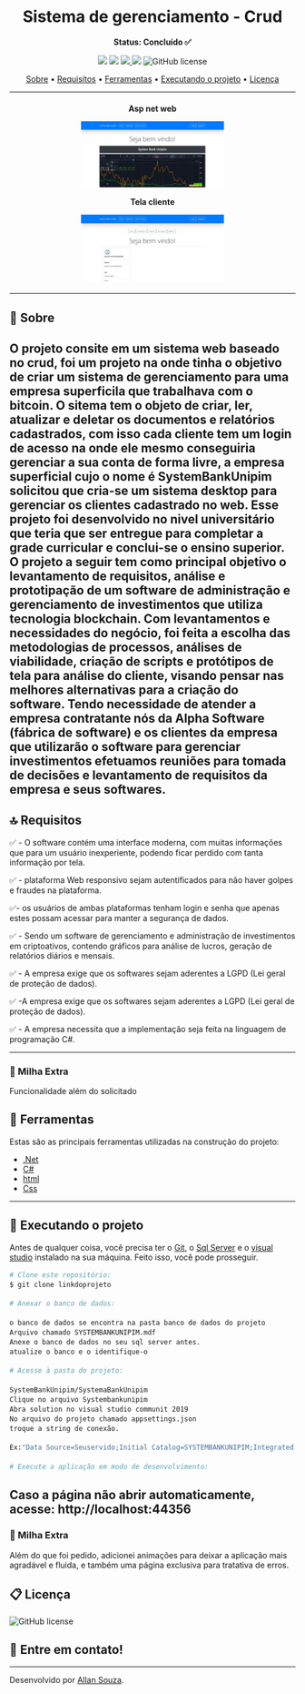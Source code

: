 <!-- título -->
<h1 align="center">
  Sistema de gerenciamento - Crud
</h1>

<!-- status -->
<p align="center"><b>Status: Concluído ✅</b></p>

<!-- badges -->
<p align="center">
  <img src="https://img.shields.io/github/languages/count/AllanSouzaSilva/SystembankUnipim?color=431d7c">
  <img src="https://img.shields.io/github/repo-size/AllanSouzaSilva/SystembankUnipim?color=F62E76">
  <a href="https://www.linkedin.com/in/AllanSouzaSilva/">
    <img src="https://img.shields.io/badge/made%20by-Allan%20Souza-431d7c">
  </a>
  <img src="https://img.shields.io/github/last-commit/AllanSouzaSilva/SystembankUnipim?color=F62E76">
 <img alt="GitHub license" src="https://img.shields.io/github.com/AllanSouzaSilva/SystemBankUnipim/blob/main/LICENSE">
  
</p>

<!-- index -->
<p align="center">
  <a href="#-sobre">Sobre</a> •
  <a href="#-requisitos">Requisitos</a> •
  <a href="#-ferramentas">Ferramentas</a> •
  <a href="#-executando-o-projeto">Executando o projeto</a> •
  <a href="#-licença">Licença</a>
</p>

---
<!-- imagens-->
<h4 align="center">
  <p>Asp net web</p>
  
  <img width="50%" alt="Webhome" title="Webhome" src="https://github.com/AllanSouzaSilva/SystemBankUnipim/blob/main/Systembankunipim/Systembankunipim/printsprojeto/home.JPG">
  <p>Tela cliente</p>
  <img width="50%" alt="WebIndexCliente" title="WebIndexCliente" src="https://github.com/AllanSouzaSilva/SystemBankUnipim/blob/main/Systembankunipim/Systembankunipim/printsprojeto/indexCliente.JPG">
</h4>

---

## 📄 Sobre
O projeto consite em um sistema web baseado no crud, foi um projeto na onde tinha o objetivo de criar um sistema de gerenciamento para uma empresa superficila que trabalhava com o bitcoin. O sitema tem o objeto de criar, ler, atualizar e deletar os documentos e relatórios cadastrados, com isso  cada cliente tem um login de acesso na onde ele mesmo conseguiria gerenciar a sua conta de forma livre, a empresa superficial cujo o nome é SystemBankUnipim solicitou que cria-se um sistema desktop para gerenciar os clientes cadastrado no web. Esse projeto foi desenvolvido no nivel universitário que teria que ser entregue para completar a grade curricular e conclui-se o ensino superior. 
O projeto a seguir tem como principal objetivo o levantamento de requisitos, análise e 
prototipação de um software de administração e gerenciamento de investimentos que utiliza 
tecnologia blockchain.
Com levantamentos e necessidades do negócio, foi feita a escolha das metodologias de 
processos, análises de viabilidade, criação de scripts e protótipos de tela para análise do cliente, 
visando pensar nas melhores alternativas para a criação do software. 
Tendo necessidade de atender a empresa contratante nós da Alpha Software (fábrica de 
software) e os clientes da empresa que utilizarão o software para gerenciar investimentos 
efetuamos reuniões para tomada de decisões e levantamento de requisitos da empresa e seus 
softwares.
---

## 🔝 Requisitos

✅ - O software contém uma interface moderna, com muitas informações que para um 
usuário inexperiente, podendo ficar perdido com tanta informação por tela.

✅ - plataforma Web responsivo sejam 
autentificados para não haver golpes e fraudes na 
plataforma.

✅-  os usuários de ambas 
plataformas tenham login e senha que apenas estes 
possam acessar para manter a segurança de dados.


✅ - Sendo um software de 
gerenciamento e administração de investimentos em 
criptoativos, contendo gráficos para análise de lucros, 
geração de relatórios diários e mensais.

✅ - A empresa exige que os softwares sejam aderentes a 
LGPD (Lei geral de proteção de dados).

✅ -A empresa exige que os softwares sejam aderentes a 
LGPD (Lei geral de proteção de dados).

✅ - A empresa necessita que a implementação seja feita na 
linguagem de programação C#.


---

### 🚀 Milha Extra

Funcionalidade além do solicitado

## 🔨 Ferramentas

Estas são as principais ferramentas utilizadas na construção do projeto:

- [.Net](https://docs.microsoft.com/en-us/dotnet/)
- [C#](https://docs.microsoft.com/en-us/dotnet/csharp/)
- [html](https://github.com/twbs)
- [Css](https://github.com/css)

---

## 🚀 Executando o projeto

Antes de qualquer coisa, você precisa ter o [Git](https://git-scm.com), o [Sql Server](https://www.microsoft.com/pt-br/sql-server/sql-server-downloads) e o [visual studio](https://visualstudio.microsoft.com/pt-br/downloads/) instalado na sua máquina. Feito isso, você pode prosseguir.

```bash
# Clone este repositório:
$ git clone linkdoprojeto

# Anexar o banco de dados:

o banco de dados se encontra na pasta banco de dados do projeto
Arquivo chamado SYSTEMBANKUNIPIM.mdf
Anexe o banco de dados no seu sql server antes.
atualize o banco e o identifique-o 

# Acesse à pasta do projeto:

SystemBankUnipim/SystemaBankUnipim
Clique no arquivo Systembankunipim
Abra solution no visual studio communit 2019
No arquivo do projeto chamado appsettings.json
troque a string de conexão. 

Ex:"Data Source=Seuservido;Initial Catalog=SYSTEMBANKUNIPIM;Integrated Security=True"

# Execute a aplicação em modo de desenvolvimento:
```
Caso a página não abrir automaticamente, acesse: http://localhost:44356
---
### 🚀 Milha Extra

Além do que foi pedido, adicionei animações para deixar a aplicação mais agradável e fluida, e também uma página exclusiva para tratativa de erros.

## 📋 Licença

<img alt="GitHub license" src="https://img.shields.io/github.com/AllanSouzaSilva/SystemBankUnipim/blob/main/LICENSE">


## 🚀 Entre em contato!
---
Desenvolvido por [Allan Souza](https://www.linkedin.com/in/allan-souza-silva-794164146/).

